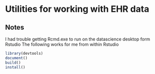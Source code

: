 # Utilities for working with EHR data

## Notes

I had trouble getting Rcmd.exe to run on the datascience desktop form Rstudio
The following works for me from within Rstudio

```R
library(devtools)
document()
build()
install()
```
